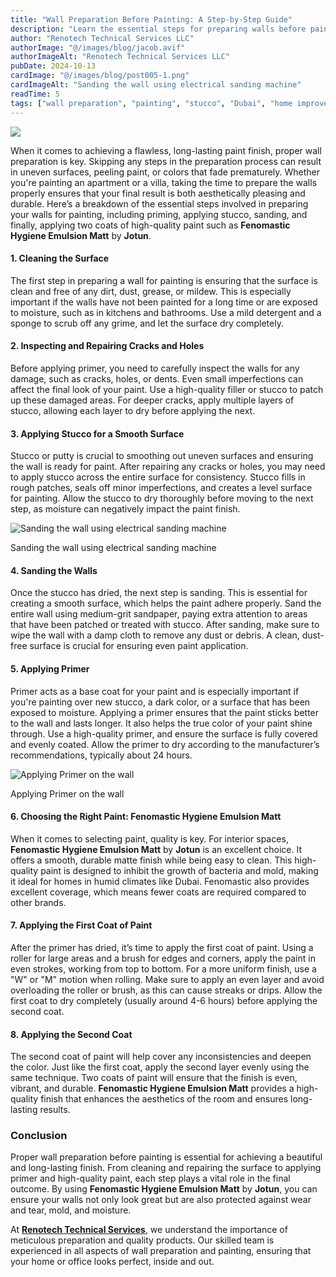 ```yaml
---
title: "Wall Preparation Before Painting: A Step-by-Step Guide"
description: "Learn the essential steps for preparing walls before painting, including cleaning, repairing, stucco application, sanding, and priming for a flawless finish."
author: "Renotech Technical Services LLC"
authorImage: "@/images/blog/jacob.avif"
authorImageAlt: "Renotech Technical Services LLC"
pubDate: 2024-10-13
cardImage: "@/images/blog/post005-1.png"
cardImageAlt: "Sanding the wall using electrical sanding machine"
readTime: 5
tags: ["wall preparation", "painting", "stucco", "Dubai", "home improvement"]
---
```


![](@/images/blog/post005-1.png "")

When it comes to achieving a flawless, long-lasting paint finish, proper wall preparation is key. Skipping any steps in the preparation process can result in uneven surfaces, peeling paint, or colors that fade prematurely. Whether you're painting an apartment or a villa, taking the time to prepare the walls properly ensures that your final result is both aesthetically pleasing and durable. Here’s a breakdown of the essential steps involved in preparing your walls for painting, including priming, applying stucco, sanding, and finally, applying two coats of high-quality paint such as  **Fenomastic Hygiene Emulsion Matt**  by  **Jotun**.

#### 1.  **Cleaning the Surface**

The first step in preparing a wall for painting is ensuring that the surface is clean and free of any dirt, dust, grease, or mildew. This is especially important if the walls have not been painted for a long time or are exposed to moisture, such as in kitchens and bathrooms. Use a mild detergent and a sponge to scrub off any grime, and let the surface dry completely.

#### 2.  **Inspecting and Repairing Cracks and Holes**

Before applying primer, you need to carefully inspect the walls for any damage, such as cracks, holes, or dents. Even small imperfections can affect the final look of your paint. Use a high-quality filler or stucco to patch up these damaged areas. For deeper cracks, apply multiple layers of stucco, allowing each layer to dry before applying the next.

#### 3.  **Applying Stucco for a Smooth Surface**

Stucco or putty is crucial to smoothing out uneven surfaces and ensuring the wall is ready for paint. After repairing any cracks or holes, you may need to apply stucco across the entire surface for consistency. Stucco fills in rough patches, seals off minor imperfections, and creates a level surface for painting. Allow the stucco to dry thoroughly before moving to the next step, as moisture can negatively impact the paint finish.

  

![Sanding the wall using electrical sanding machine ](https://img1.wsimg.com/isteam/ip/c49a412a-7d5c-4c86-b371-17b58bdd84ac/IMG-20241008-WA0055.jpg/:/rs=w:1280 "Sanding the wall using electrical sanding machine ")

Sanding the wall using electrical sanding machine

#### 4.  **Sanding the Walls**

Once the stucco has dried, the next step is sanding. This is essential for creating a smooth surface, which helps the paint adhere properly. Sand the entire wall using medium-grit sandpaper, paying extra attention to areas that have been patched or treated with stucco. After sanding, make sure to wipe the wall with a damp cloth to remove any dust or debris. A clean, dust-free surface is crucial for ensuring even paint application.

#### 5.  **Applying Primer**

Primer acts as a base coat for your paint and is especially important if you're painting over new stucco, a dark color, or a surface that has been exposed to moisture. Applying a primer ensures that the paint sticks better to the wall and lasts longer. It also helps the true color of your paint shine through. Use a high-quality primer, and ensure the surface is fully covered and evenly coated. Allow the primer to dry according to the manufacturer’s recommendations, typically about 24 hours.

  

![Applying Primer on the wall](https://img1.wsimg.com/isteam/ip/c49a412a-7d5c-4c86-b371-17b58bdd84ac/WhatsApp%20Image%202024-10-04%20at%2014.00.00_646211cc.jpg/:/cr=t:0%25,l:0%25,w:100%25,h:100%25/rs=w:1280 "Applying Primer on the wall")

Applying Primer on the wall

#### 6.  **Choosing the Right Paint: Fenomastic Hygiene Emulsion Matt**

When it comes to selecting paint, quality is key. For interior spaces,  **Fenomastic Hygiene Emulsion Matt**  by  **Jotun**  is an excellent choice. It offers a smooth, durable matte finish while being easy to clean. This high-quality paint is designed to inhibit the growth of bacteria and mold, making it ideal for homes in humid climates like Dubai. Fenomastic also provides excellent coverage, which means fewer coats are required compared to other brands.

#### 7.  **Applying the First Coat of Paint**

After the primer has dried, it’s time to apply the first coat of paint. Using a roller for large areas and a brush for edges and corners, apply the paint in even strokes, working from top to bottom. For a more uniform finish, use a "W" or "M" motion when rolling. Make sure to apply an even layer and avoid overloading the roller or brush, as this can cause streaks or drips. Allow the first coat to dry completely (usually around 4-6 hours) before applying the second coat.

#### 8.  **Applying the Second Coat**

The second coat of paint will help cover any inconsistencies and deepen the color. Just like the first coat, apply the second layer evenly using the same technique. Two coats of paint will ensure that the finish is even, vibrant, and durable.  **Fenomastic Hygiene Emulsion Matt**  provides a high-quality finish that enhances the aesthetics of the room and ensures long-lasting results.

### Conclusion

Proper wall preparation before painting is essential for achieving a beautiful and long-lasting finish. From cleaning and repairing the surface to applying primer and high-quality paint, each step plays a vital role in the final outcome. By using  **Fenomastic Hygiene Emulsion Matt**  by  **Jotun**, you can ensure your walls not only look great but are also protected against wear and tear, mold, and moisture.

At  [**Renotech Technical Services**](https://www.instagram.com/renotechdubai/), we understand the importance of meticulous preparation and quality products. Our skilled team is experienced in all aspects of wall preparation and painting, ensuring that your home or office looks perfect, inside and out.
